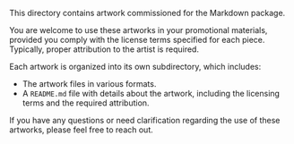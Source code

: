 This directory contains artwork commissioned for the Markdown package.

You are welcome to use these artworks in your promotional materials, provided
you comply with the license terms specified for each piece. Typically, proper
attribution to the artist is required.

Each artwork is organized into its own subdirectory, which includes:
- The artwork files in various formats.
- A `README.md` file with details about the artwork, including the licensing
  terms and the required attribution.

If you have any questions or need clarification regarding the use of these
artworks, please feel free to reach out.
